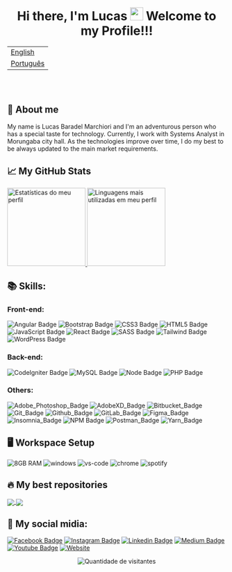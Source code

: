 <h1 align="center">
  Hi there, I'm Lucas 
	<img src="https://raw.githubusercontent.com/iampavangandhi/iampavangandhi/master/gifs/Hi.gif" 
	     width="30px"> 
	Welcome to my Profile!!! 
</h1>

<table align="center">
 <tr><td><a href="README.md">English</a></td></tr>
 <tr><td><a href="readme_pt-br.md">Português</a></td></tr>
</table>

<br/><br/>
## :grimacing: About me
My name is Lucas Baradel Marchiori and I'm an adventurous person who has a special taste for technology. Currently, I work with Systems Analyst in Morungaba city hall. As the technologies improve over time, I do my best to be always updated to the main market requirements.

## :chart_with_upwards_trend: My GitHub Stats 

 <div>
  <a href="https://github.com/Lucbm99">
  <img height="180em" src="https://github-readme-stats.vercel.app/api?username=Lucbm99&show_icons=true&theme=nord&include_all_commits=true&count_private=true" alt="Estatísticas do meu perfil" />
  <img height="180em" src="https://github-readme-stats.vercel.app/api/top-langs/?username=Lucbm99&layout=compact&langs_count=7&theme=nord" alt="Linguagens mais utilizadas em meu perfil" />

</div>
	
  </a>

## :books: Skills: 

### Front-end: 

![Angular Badge](https://img.shields.io/badge/Angular-DD0031?style=for-the-badge&logo=angular&logoColor=white)
![Bootstrap Badge](https://img.shields.io/badge/Bootstrap-563D7C?style=for-the-badge&logo=bootstrap&logoColor=white)
![CSS3 Badge](https://img.shields.io/badge/CSS3-1572B6?style=for-the-badge&logo=css3&logoColor=white)
![HTML5 Badge](https://img.shields.io/badge/HTML5-E34F26?style=for-the-badge&logo=html5&logoColor=white)
![JavaScript Badge](https://img.shields.io/badge/JavaScript-323330?style=for-the-badge&logo=javascript&logoColor=F7DF1E)
![React Badge](https://img.shields.io/badge/React-20232A?style=for-the-badge&logo=react&logoColor=61DAFB)
![SASS Badge](https://img.shields.io/badge/Sass-CC6699?style=for-the-badge&logo=sass&logoColor=white)
![Tailwind Badge](https://img.shields.io/badge/Tailwind_CSS-38B2AC?style=for-the-badge&logo=tailwind-css&logoColor=white)
![WordPress Badge](https://img.shields.io/badge/Wordpress-21759B?style=for-the-badge&logo=wordpress&logoColor=white)

### Back-end: 

![CodeIgniter Badge](https://img.shields.io/badge/Codeigniter-EF4223?style=for-the-badge&logo=codeigniter&logoColor=white)
![MySQL Badge](https://img.shields.io/badge/MySQL-00000F?style=for-the-badge&logo=mysql&logoColor=white)
![Node Badge](https://img.shields.io/badge/Node.js-339933?style=for-the-badge&logo=nodedotjs&logoColor=white)
![PHP Badge](https://img.shields.io/badge/PHP-777BB4?style=for-the-badge&logo=php&logoColor=white)


### Others: 

![Adobe_Photoshop_Badge](https://img.shields.io/badge/Adobe-Photoshop-31A8FF?style=for-the-badge&logo=Adobe-Photoshop&labelColor=0a446b&logoWidth=15)
![AdobeXD_Badge](https://img.shields.io/badge/Adobe%20XD-470137?style=for-the-badge&logo=Adobe%20XD&logoColor=#FF61F6)
![Bitbucket_Badge](https://img.shields.io/badge/Bitbucket-0747a6?style=for-the-badge&logo=bitbucket&logoColor=white)
![Git_Badge](https://img.shields.io/badge/Git-F05032?style=for-the-badge&logo=git&logoColor=white)
![Github_Badge](https://img.shields.io/badge/GitHub-100000?style=for-the-badge&logo=github&logoColor=white)
![GitLab_Badge](https://img.shields.io/badge/GitLab-330F63?style=for-the-badge&logo=gitlab&logoColor=white)
![Figma_Badge](https://img.shields.io/badge/Figma-F24E1E?style=for-the-badge&logo=figma&logoColor=white)
![Insomnia_Badge](https://img.shields.io/badge/Insomnia-5849be?style=for-the-badge&logo=Insomnia&logoColor=white)
![NPM Badge](https://img.shields.io/badge/npm-CB3837?style=for-the-badge&logo=npm&logoColor=white)
![Postman_Badge](https://img.shields.io/badge/Postman-FF6C37?style=for-the-badge&logo=Postman&logoColor=white)
![Yarn_Badge](https://img.shields.io/badge/Yarn-2C8EBB?style=for-the-badge&logo=yarn&logoColor=white)

## 🖥️ Workspace Setup

![8GB RAM](https://img.shields.io/badge/8GB-RAM-0071C5?style=for-the-badge&logo=memoria-ram&logoColor=white)
![windows](https://img.shields.io/badge/Windows_10_WSL2-0078D6?style=for-the-badge&logo=windows&logoColor=white)
![vs-code](https://img.shields.io/badge/VS_Code-007ACC?style=for-the-badge&logo=Visual-Studio-Code&logoColor=white)
![chrome](https://img.shields.io/badge/Google_chrome-4285F4?style=for-the-badge&logo=Google-chrome&logoColor=white)
![spotify](https://img.shields.io/badge/Spotify-1ED760?&style=for-the-badge&logo=spotify&logoColor=white)

## 🔥 My best repositories

<a href="https://github.com/Lucbm99/TrucoCounter">
  <img align="center" src="https://github-readme-stats.anuraghazra1.vercel.app/api/pin/?username=Lucbm99&repo=TrucoCounter&title_color=fff&icon_color=79ff97&text_color=9f9f9f&bg_color=161616" />
</a>
<a href="https://github.com/Lucbm99/MarvelAPI">
  <img align="center" src="https://github-readme-stats.anuraghazra1.vercel.app/api/pin/?username=Lucbm99&repo=MarvelAPI&title_color=fff&icon_color=79ff97&text_color=9f9f9f&bg_color=161616" />
</a>


## :iphone: My social midia: 

[![Facebook Badge](https://img.shields.io/badge/Facebook-1877F2?style=for-the-badge&logo=facebook&logoColor=white&link=https://www.facebook.com/lucasbmarchiori/)](https://www.facebook.com/lucasbmarchiori/)
[![Instagram Badge](https://img.shields.io/badge/Instagram-E4405F?style=for-the-badge&logo=instagram&logoColor=white&link=https://www.instagram.com/codehelp3)](https://www.instagram.com/codehelp3)
[![Linkedin Badge](https://img.shields.io/badge/LinkedIn-0077B5?style=for-the-badge&logo=linkedin&logoColor=white&link=https://www.linkedin.com/in/dev-lucasbmarchiori/)](https://www.linkedin.com/in/dev-lucasbmarchiori/)
[![Medium Badge](https://img.shields.io/badge/Medium-12100E?style=for-the-badge&logo=medium&logoColor=white&link=https://lucasbaradel.medium.com/)](https://lucasbaradel.medium.com/)
[![Youtube Badge](https://img.shields.io/badge/YouTube-FF0000?style=for-the-badge&logo=youtube&logoColor=white&link=https://www.youtube.com/channel/UCFWAu8TEfOzajZ5n5sni-oA)](https://www.youtube.com/channel/UCFWAu8TEfOzajZ5n5sni-oA)
[![Website](https://img.shields.io/badge/website-000000?style=for-the-badge&logo=About.me&logoColor=white&link=https://www.lucasbmarchiori.com.br/)](https://www.lucasbmarchiori.com.br/)

  
<p align="center">
  <img src="https://visitor-badge.laobi.icu/badge?page_id=Lucbm99.Lucbm99" alt="Quantidade de visitantes"/>       
</p>






